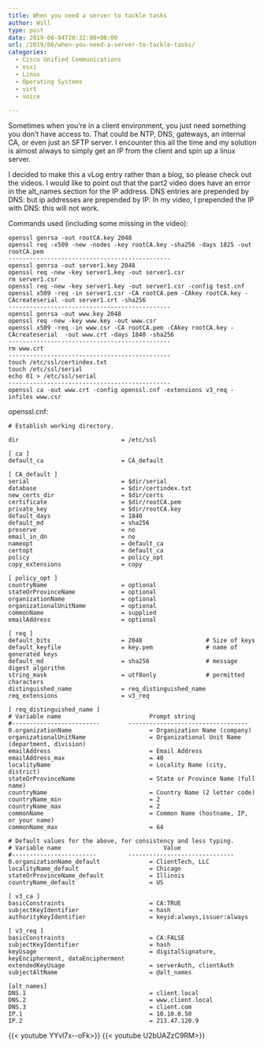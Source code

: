 ```yaml
---
title: When you need a server to tackle tasks
author: Will
type: post
date: 2019-06-04T20:32:00+00:00
url: /2019/06/when-you-need-a-server-to-tackle-tasks/
categories:
  - Cisco Unified Communications
  - esxi
  - Linux
  - Operating Systems
  - virt
  - voice

---
```

Sometimes when you’re in a client environment, you just need something you don’t have access to. That could be NTP, DNS, gateways, an internal CA, or even just an SFTP server. I encounter this all the time and my solution is almost always to simply get an IP from the client and spin up a linux server.

I decided to make this a vLog entry rather than a blog, so please check out the videos. I would like to point out that the part2 video does have an error in the alt_names section for the IP address. DNS entries are prepended by DNS: but ip addresses are prepended by IP: In my video, I prepended the IP with DNS: this will not work.

<!--more-->

Commands used (including some missing in the video):  
```Shell
openssl genrsa -out rootCA.key 2048
openssl req -x509 -new -nodes -key rootCA.key -sha256 -days 1825 -out rootCA.pem
----------------------------------------------
openssl genrsa -out server1.key 2048
openssl req -new -key server1.key -out server1.csr
rm server1.csr
openssl req -new -key server1.key -out server1.csr -config test.cnf
openssl x509 -req -in server1.csr -CA rootCA.pem -CAkey rootCA.key -CAcreateserial -out server1.crt -sha256
----------------------------------------------
openssl genrsa -out www.key 2048
openssl req -new -key www.key -out www.csr
openssl x509 -req -in www.csr -CA rootCA.pem -CAkey rootCA.key -CAcreateserial  -out www.crt -days 1840 -sha256
----------------------------------------------
rm www.crt
----------------------------------------------
touch /etc/ssl/certindex.txt
touch /etc/ssl/serial
echo 01 > /etc/ssl/serial
----------------------------------------------
openssl ca -out www.crt -config openssl.cnf -extensions v3_req -infiles www.csr
```

openssl.cnf:
```Shell
# Establish working directory.
 
dir                             = /etc/ssl
 
[ ca ]
default_ca                      = CA_default
 
[ CA_default ]
serial                          = $dir/serial
database                        = $dir/certindex.txt
new_certs_dir                   = $dir/certs
certificate                     = $dir/rootCA.pem
private_key                     = $dir/rootCA.key
default_days                    = 1840
default_md                      = sha256
preserve                        = no
email_in_dn                     = no
nameopt                         = default_ca
certopt                         = default_ca
policy                          = policy_opt
copy_extensions                 = copy
 
[ policy_opt ]
countryName                     = optional
stateOrProvinceName             = optional
organizationName                = optional
organizationalUnitName          = optional
commonName                      = supplied
emailAddress                    = optional
 
[ req ]
default_bits                    = 2048                  # Size of keys
default_keyfile                 = key.pem               # name of generated keys
default_md                      = sha256                # message digest algorithm
string_mask                     = utf8only              # permitted characters
distinguished_name              = req_distinguished_name
req_extensions                  = v3_req
 
[ req_distinguished_name ]
# Variable name                         Prompt string
#-------------------------        ----------------------------------
0.organizationName                      = Organization Name (company)
organizationalUnitName                  = Organizational Unit Name (department, division)
emailAddress                            = Email Address
emailAddress_max                        = 40
localityName                            = Locality Name (city, district)
stateOrProvinceName                     = State or Province Name (full name)
countryName                             = Country Name (2 letter code)
countryName_min                         = 2
countryName_max                         = 2
commonName                              = Common Name (hostname, IP, or your name)
commonName_max                          = 64
 
# Default values for the above, for consistency and less typing.
# Variable name                             Value
#------------------------         ------------------------------
0.organizationName_default              = ClientTech, LLC
localityName_default                    = Chicago
stateOrProvinceName_default             = Illinois
countryName_default                     = US
 
[ v3_ca ]
basicConstraints                        = CA:TRUE
subjectKeyIdentifier                    = hash
authorityKeyIdentifier                  = keyid:always,issuer:always
 
[ v3_req ]
basicConstraints                        = CA:FALSE
subjectKeyIdentifier                    = hash
keyUsage                                = digitalSignature, keyEncipherment, dataEncipherment
extendedKeyUsage                        = serverAuth, clientAuth
subjectAltName                          = @alt_names
 
[alt_names]
DNS.1                                   = client.local
DNS.2                                   = www.client.local
DNS.3                                   = client.com
IP.1                                    = 10.10.0.50
IP.2                                    = 213.47.120.9
```

{{< youtube YYvl7x--oFk>}}
{{< youtube U2bUAZzC9RM>}}